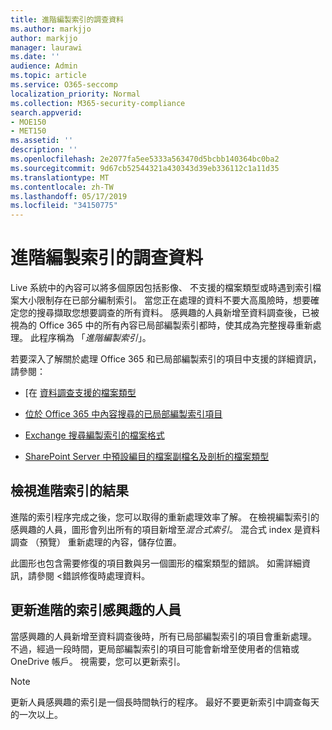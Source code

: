 ```yaml
---
title: 進階編製索引的調查資料
ms.author: markjjo
author: markjjo
manager: laurawi
ms.date: ''
audience: Admin
ms.topic: article
ms.service: O365-seccomp
localization_priority: Normal
ms.collection: M365-security-compliance
search.appverid:
- MOE150
- MET150
ms.assetid: ''
description: ''
ms.openlocfilehash: 2e2077fa5ee5333a563470d5bcbb140364bc0ba2
ms.sourcegitcommit: 9d67cb52544321a430343d39eb336112c1a11d35
ms.translationtype: MT
ms.contentlocale: zh-TW
ms.lasthandoff: 05/17/2019
ms.locfileid: "34150775"
---
```

# <a name="advanced-indexing-of-data-for-an-investigation"></a>進階編製索引的調查資料

Live 系統中的內容可以將多個原因包括影像、 不支援的檔案類型或時遇到索引檔案大小限制存在已部分編制索引。 當您正在處理的資料不要大高風險時，想要確定您的搜尋擷取您想要調查的所有資料。 感興趣的人員新增至資料調查後，已被視為的 Office 365 中的所有內容已局部編製索引都時，使其成為完整搜尋重新處理。 此程序稱為 「*進階編製索引*」。 

若要深入了解關於處理 Office 365 和已局部編製索引的項目中支援的詳細資訊，請參閱：

- [在 [資料調查支援的檔案類型](supported-filetypes-datainvestigations.md)

- [位於 Office 365 中內容搜尋的已局部編製索引項目](https://docs.microsoft.com/en-us/office365/securitycompliance/partially-indexed-items-in-content-search)

- [Exchange 搜尋編製索引的檔案格式](https://docs.microsoft.com/en-us/exchange/file-formats-indexed-by-exchange-search-exchange-2013-help)

- [SharePoint Server 中預設編目的檔案副檔名及剖析的檔案類型](https://docs.microsoft.com/en-us/SharePoint/technical-reference/default-crawled-file-name-extensions-and-parsed-file-types)

## <a name="viewing-advanced-indexing-results"></a>檢視進階索引的結果

進階的索引程序完成之後，您可以取得的重新處理效率了解。  在檢視編製索引的感興趣的人員，圖形會列出所有的項目新增至*混合式索引*。  混合式 index 是資料調查 （預覽） 重新處理的內容，儲存位置。

此圖形也包含需要修復的項目數與另一個圖形的檔案類型的錯誤。 如需詳細資訊，請參閱 <<c0>錯誤修復時處理資料。

## <a name="updating-advanced-indexes-for-people-of-interest"></a>更新進階的索引感興趣的人員

當感興趣的人員新增至資料調查後時，所有已局部編製索引的項目會重新處理。 不過，經過一段時間，更局部編製索引的項目可能會新增至使用者的信箱或 OneDrive 帳戶。  視需要，您可以更新索引。

> [!NOTE]
> 更新人員感興趣的索引是一個長時間執行的程序。 最好不要更新索引中調查每天的一次以上。
